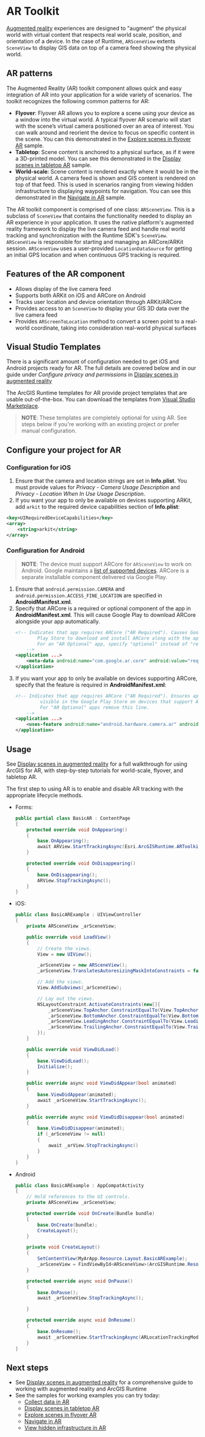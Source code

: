# AR Toolkit

[Augmented reality](https://developers.arcgis.com/net/latest/forms/guide/display-scenes-in-augmented-reality.htm) experiences are designed to "augment" the physical world with virtual content that respects real world scale, position, and orientation of a device. In the case of Runtime, `ARSceneView` extents `SceneView` to display GIS data on top of a camera feed showing the physical world.

## AR patterns

The Augmented Reality (AR) toolkit component allows quick and easy integration of AR into your application for a wide variety of scenarios. The toolkit recognizes the following common patterns for AR: 

* **Flyover**: Flyover AR allows you to explore a scene using your device as a window into the virtual world. A typical flyover AR scenario will start with the scene’s virtual camera positioned over an area of interest. You can walk around and reorient the device to focus on specific content in the scene. You can this demonstrated in the [Explore scenes in flyover AR](https://developers.arcgis.com/net/latest/ios/sample-code/explore-scenes-in-flyover-ar/) sample.
* **Tabletop**: Scene content is anchored to a physical surface, as if it were a 3D-printed model. You can see this demonstrated in the [Display scenes in tabletop AR](https://developers.arcgis.com/net/latest/ios/sample-code/display-scenes-in-tabletop-ar/) sample.
* **World-scale**: Scene content is rendered exactly where it would be in the physical world. A camera feed is shown and GIS content is rendered on top of that feed. This is used in scenarios ranging from viewing hidden infrastructure to displaying waypoints for navigation. You can see this demonstrated in the [Navigate in AR](https://developers.arcgis.com/net/latest/ios/sample-code/navigate-in-ar/) sample.

The AR toolkit component is comprised of one class: `ARSceneView`. This is a subclass of `SceneView` that contains the functionality needed to display an AR experience in your application. It uses the native platform's augmented reality framework to display the live camera feed and handle real world tracking and synchronization with the Runtime SDK's `SceneView`. `ARSceneView` is responsible for starting and managing an ARCore/ARKit session. `ARSceneView` uses a user-provided `LocationDataSource` for getting an initial GPS location and when continuous GPS tracking is required.

## Features of the AR component

* Allows display of the live camera feed
* Supports both ARKit on iOS and ARCore on Android
* Tracks user location and device orientation through ARKit/ARCore
* Provides access to an `SceneView` to display your GIS 3D data over the live camera feed
* Provides `ARScreenToLocation` method to convert a screen point to a real-world coordinate, taking into consideration real-world physical surfaces

## Visual Studio Templates

There is a significant amount of configuration needed to get iOS and Android projects ready for AR. The full details are covered below and in our guide under *Configure privacy and permissions* in [Display scenes in augmented reality](https://developers.arcgis.com/net/latest/forms/guide/display-scenes-in-augmented-reality.hm)

The ArcGIS Runtime templates for AR provide project templates that are usable out-of-the-box. You can download the templates from [Visual Studio Marketplace](https://marketplace.visualstudio.com/items?itemName=Esri.EsriArcGISRuntimeARTemplates).

> **NOTE**: These templates are completely optional for using AR. See steps below if you're working with an existing project or prefer manual configuration.

## Configure your project for AR

### Configuration for iOS

1. Ensure that the camera and location strings are set in **Info.plist**. You must provide values for *Privacy - Camera Usage Description* and *Privacy - Location When In Use Usage Description*.
2. If you want your app to only be available on devices supporting ARKit, add `arkit` to the required device capabilities section of **Info.plist**:

```xml
<key>UIRequiredDeviceCapabilities</key>
<array>
    <string>arkit</string>
</array>
```

### Configuration for Android

> **NOTE**: The device must support ARCore for `ARSceneView` to work on Android. Google maintains a [list of supported devices](https://developers.google.com/ar/discover/supported-devices). ARCore is a separate installable component delivered via Google Play. 

1. Ensure that `android.permission.CAMERA` and `android.permission.ACCESS_FINE_LOCATION` are specified in **AndroidManifest.xml**.
2. Specify that ARCore is a required or optional component of the app in **AndroidManifest.xml**. This will cause Google Play to download ARCore alongside your app automatically.
    ```xml
    <!-- Indicates that app requires ARCore ("AR Required"). Causes Google
            Play Store to download and install ARCore along with the app.
            For an "AR Optional" app, specify "optional" instead of "required".
        -->
    <application ...>
        <meta-data android:name="com.google.ar.core" android:value="required" />
    </application>
    ```
3. If you want your app to only be available on devices supporting ARCore, specify that the feature is required in **AndroidManifest.xml**: 
    ```xml
    <!-- Indicates that app requires ARCore ("AR Required"). Ensures app is only
             visible in the Google Play Store on devices that support ARCore.
             For "AR Optional" apps remove this line.
        -->
    <application ...>
        <uses-feature android:name="android.hardware.camera.ar" android:required="true" />
    </application>
    ```

## Usage

See [Display scenes in augmented reality]() for a full walkthrough for using ArcGIS for AR, with step-by-step tutorials for world-scale, flyover, and tabletop AR.

The first step to using AR is to enable and disable AR tracking with the appropriate lifecycle methods. 

* Forms:
    ```csharp
    public partial class BasicAR : ContentPage
    {
        protected override void OnAppearing()
        {
            base.OnAppearing();
            await ARView.StartTrackingAsync(Esri.ArcGISRuntime.ARToolkit.ARLocationTrackingMode.Ignore);
        }

        protected override void OnDisappearing()
        {
            base.OnDisappearing();
            ARView.StopTrackingAsync();
        }
    }
    ```
* iOS:
    ```csharp
    public class BasicARExample : UIViewController
    {
        private ARSceneView _arSceneView;

        public override void LoadView()
        {
            // Create the views.
            View = new UIView();

            _arSceneView = new ARSceneView();
            _arSceneView.TranslatesAutoresizingMaskIntoConstraints = false;

            // Add the views.
            View.AddSubviews(_arSceneView);

            // Lay out the views.
            NSLayoutConstraint.ActivateConstraints(new[]{
                _arSceneView.TopAnchor.ConstraintEqualTo(View.TopAnchor),
                _arSceneView.BottomAnchor.ConstraintEqualTo(View.BottomAnchor),
                _arSceneView.LeadingAnchor.ConstraintEqualTo(View.LeadingAnchor),
                _arSceneView.TrailingAnchor.ConstraintEqualTo(View.TrailingAnchor)
            });
        }

        public override void ViewDidLoad()
        {
            base.ViewDidLoad();
            Initialize();
        }

        public override async void ViewDidAppear(bool animated)
        {
            base.ViewDidAppear(animated);
            await _arSceneView.StartTrackingAsync();
        }

        public override async void ViewDidDisappear(bool animated)
        {
            base.ViewDidDisappear(animated);
            if (_arSceneView != null)
            {
                await _arView.StopTrackingAsync()
            }
        }
    }
    ```
* Android
    ```csharp
    public class BasicARExample : AppCompatActivity
    {
        // Hold references to the UI controls.
        private ARSceneView _arSceneView;

        protected override void OnCreate(Bundle bundle)
        {
            base.OnCreate(bundle);
            CreateLayout();
        }

        private void CreateLayout()
        {
            SetContentView(MyArApp.Resource.Layout.BasicARExample);
            _arSceneView = FindViewById<ARSceneView>(ArcGISRuntime.Resource.Id.arSceneView);
        }

        protected override async void OnPause()
        {
            base.OnPause();
            await _arSceneView.StopTrackingAsync();

        }

        protected override async void OnResume()
        {
            base.OnResume();
            await _arSceneView.StartTrackingAsync(ARLocationTrackingMode.Ignore);
        }
    }
    ```

## Next steps

* See [Display scenes in augmented reality](https://developers.arcgis.com/net/latest/android/guide/display-scenes-in-augmented-reality.htm) for a comprehensive guide to working with augmented reality and ArcGIS Runtime
* See the samples for working examples you can try today:
    * [Collect data in AR](https://developers.arcgis.com/net/latest/ios/sample-code/collect-data-in-ar/)
    * [Display scenes in tabletop AR](https://developers.arcgis.com/net/latest/ios/sample-code/display-scenes-in-tabletop-ar/)
    * [Explore scenes in flyover AR](https://developers.arcgis.com/net/latest/ios/sample-code/explore-scenes-in-flyover-ar/)
    * [Navigate in AR](https://developers.arcgis.com/net/latest/ios/sample-code/navigate-in-ar/)
    * [View hidden infrastructure in AR](https://developers.arcgis.com/net/latest/ios/sample-code/view-hidden-infrastructure-in-ar/)